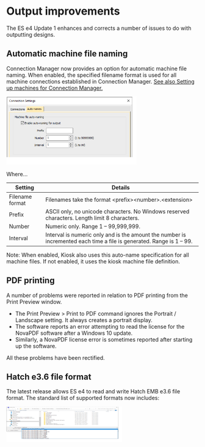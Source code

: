 # Output improvements

The ES e4 Update 1 enhances and corrects a number of issues to do with outputting designs.

## Automatic machine file naming

Connection Manager now provides an option for automatic machine file naming. When enabled, the specified filename format is used for all machine connections established in Connection Manager. [See also Setting up machines for Connection Manager.](../../Setup/hardware/Setting_up_machines_for_Connection_Manager)

![ConnectionSettingsAutonames.png](assets/ConnectionSettingsAutonames.png)

Where...

| Setting         | Details                                                                                                              |
| --------------- | -------------------------------------------------------------------------------------------------------------------- |
| Filename format | Filenames take the format &lt;prefix&gt;&lt;number&gt;.&lt;extension&gt;                                                               |
| Prefix          | ASCII only, no unicode characters. No Windows reserved characters. Length limit 8 characters.                        |
| Number          | Numeric only. Range 1 – 99,999,999.                                                                                  |
| Interval        | Interval is numeric only and is the amount the number is incremented each time a file is generated. Range is 1 – 99. |

Note: When enabled, Kiosk also uses this auto-name specification for all machine files. If not enabled, it uses the kiosk machine file definition.

## PDF printing

A number of problems were reported in relation to PDF printing from the Print Preview window.

- The Print Preview > Print to PDF command ignores the Portrait / Landscape setting. It always creates a portrait display.
- The software reports an error attempting to read the license for the NovaPDF software after a Windows 10 update.
- Similarly, a NovaPDF license error is sometimes reported after starting up the software.

All these problems have been rectified.

## Hatch e3.6 file format

The latest release allows ES e4 to read and write Hatch EMB e3.6 file format. The standard list of supported formats now includes:

![SaveAsDroplist.png](assets/SaveAsDroplist.png)
